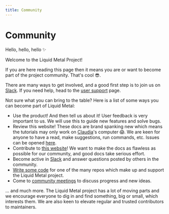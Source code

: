 ```yaml
---
title: Community
---
```


# Community

Hello, hello, hello :sparkles:

Welcome to the Liquid Metal Project!

If you are here reading this page then it means you are or want to become part of
the project community. That's cool :sunglasses:.

There are many ways to get involved, and a good first step is to join us on [Slack][slack].
If you need help, head to the [user support](/docs/community/support) page.

Not sure what you can bring to the table? Here is a list of some ways you can become
part of Liquid Metal:

- Use the product! And then tell us about it! User feedback is very important to us.
  We will use this to guide new features and solve bugs.
- Review this website! These docs are brand spanking new which means the tutorials may
  only work on [Claudia][cb]'s computer :scream:. We are keen for anyone to have a read,
  make suggestions, run commands, etc. Issues can be opened [here][site-gh].
- Contribute to [this website][site-gh]! We want to make the docs as flawless as possible
  for our community, and good docs take serious effort.
- Become active in [Slack][slack] and answer questions posted by others in the community.
- [Write some code](/docs/community/contributing) for one of the many repos which
  make up and support the Liquid Metal project.
- Come to [community meetings][meeting] to discuss progress and new ideas.

... and much more. The Liquid Metal project has a lot of moving parts and we encourage
everyone to dig in and find something, big or small, which interests them.
We are also keen to elevate regular and trusted contributors to maintainers.

[slack]: https://weave-community.slack.com/archives/C02KARWGR7S
[site-gh]: https://github.com/liquidmetal-dev/site/issues
[meeting]: /docs/community/contact/#community-meetings
[cb]: https://github.com/Callisto13
